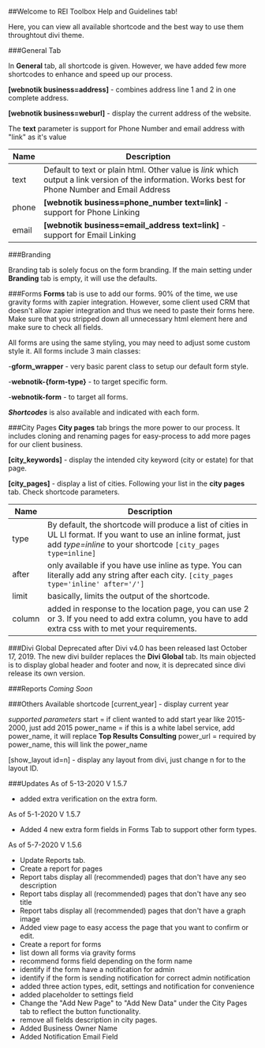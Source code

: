 ##Welcome to REI Toolbox Help and Guidelines tab!

Here, you can view all available shortcode and the best way to use them throughtout divi theme.

###General Tab

In **General** tab, all shortcode is given. However, we have added few more shortcodes to enhance and speed up our process.

**[webnotik business=address]** - combines address line 1 and 2 in one complete address.

**[webnotik business=weburl]** - display the current address of the website.

The **text** parameter is support for Phone Number and email address with "link" as it's value

Name | Description
---- | ----
text | Default to text or plain html. Other value is _link_ which output a link version of the information. Works best for Phone Number and Email Address
phone | **[webnotik business=phone_number text=link]** - support for Phone Linking
email | **[webnotik business=email_address text=link]** - support for Email Linking


###Branding

Branding tab is solely focus on the form branding. If the main setting under **Branding** tab is empty, it will use the defaults. 


###Forms
**Forms** tab is use to add our forms. 90% of the time, we use gravity forms with zapier integration. However, some client used CRM that doesn't allow zapier integration and thus we need to paste their forms here. Make sure that you stripped down all unnecessary html element here and make sure to check all fields. 

All forms are using the same styling, you may need to adjust some custom style it. All forms include 3 main classes:

-**gform_wrapper** - very basic parent class to setup our default form style.

-**webnotik-{form-type}** - to target specific form.

-**webnotik-form** - to target all forms.

_**Shortcodes**_ is also available and indicated with each form.


###City Pages
**City pages** tab brings the more power to our process. It includes cloning and renaming pages for easy-process to add more pages for our client business.

**[city_keywords]** - display the intended city keyword (city or estate) for that page.

**[city_pages]** - display a list of cities. Following your list in the **city pages** tab.
Check shortcode parameters.

Name | Description
---- | ----
type | By default, the shortcode will produce a list of cities in UL LI format. If you want to use an inline format, just add _type=inline_ to your shortcode `[city_pages type=inline]`
after | only available if you have use inline as type. You can literally add any string after each city. `[city_pages type='inline' after='/']`
limit | basically, limits the output of the shortcode.
column | added in response to the location page, you can use 2 or 3. If you need to add extra column,  you have to add extra css with to met your requirements.


###Divi Global
Deprecated after Divi v4.0 has been released last October 17, 2019. The new divi builder replaces the **Divi Global** tab. Its main objected is to display global header and footer and now, it is deprecated since divi release its own version.


###Reports
_Coming Soon_


###Others
Available shortcode
[current_year] - display current year

_supported parameters_
start = if client wanted to add start year like 2015-2000, just add 2015
power_name = if this is a white label service, add power_name, it will replace **Top Results Consulting**
power_url = required by power_name, this will link the power_name

[show_layout id=n] - display any layout from divi, just change n for to the layout ID.


###Updates 
As of 5-13-2020 V 1.5.7
- added extra verification on the extra form.

As of 5-1-2020 V 1.5.7
- Added 4 new extra form fields in Forms Tab to support other form types.

As of 5-7-2020 V 1.5.6
- Update Reports tab.
- Create a report for pages
- Report tabs display all (recommended) pages that don't have any seo description
- Report tabs display all (recommended) pages that don't have any seo title
- Report tabs display all (recommended) pages that don't have a graph image
- Added view page to easy access the page that you want to confirm or edit.
- Create a report for forms
- list down all forms via gravity forms
- recommend forms field depending on the form name
- identify if the form have a notification for admin
- identify if the form is sending notification for correct admin notification
- added three action types, edit, settings and notification for convenience
- added placeholder to settings field
- Change the "Add New Page" to "Add New Data" under the City Pages tab to reflect the button functionality.
- remove all fields description in city pages.
- Added Business Owner Name
- Added Notification Email Field